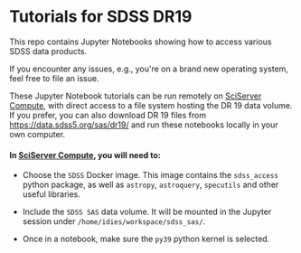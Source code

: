 # Tutorials for SDSS DR19

This repo contains Jupyter Notebooks showing how to access various SDSS data products.

If you encounter any issues, e.g., you're on a brand new operating system, feel free to file an issue.

These Jupyter Notebook tutorials can be run remotely on [SciServer Compute](https://apps.sciserver.org/compute), with direct access to a file system hosting the DR 19 data volume.
If you prefer, you can also download DR 19 files from https://data.sdss5.org/sas/dr19/ and run these notebooks locally in your own computer.

#### In [SciServer Compute](https://apps.sciserver.org/compute), you will need to:

- Choose the `SDSS` Docker image. This image contains the `sdss_access` python package, as well as `astropy`, `astroquery`, `specutils` and other useful libraries.

- Include the `SDSS SAS` data volume. It will be mounted in the Jupyter session under `/home/idies/workspace/sdss_sas/`.

- Once in a notebook, make sure the `py39` python kernel is selected.
